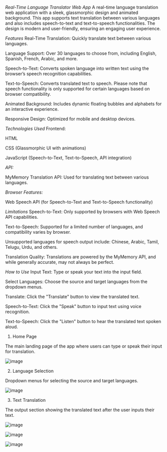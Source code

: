 *Real-Time Language Translator Web App*
A real-time language translation web application with a sleek, glassmorphic design and animated background. This app supports text translation between various languages and also includes speech-to-text and text-to-speech functionalities. The design is modern and user-friendly, ensuring an engaging user experience.


*Features*
Real-Time Translation: Quickly translate text between various languages.

Language Support: Over 30 languages to choose from, including English, Spanish, French, Arabic, and more.

Speech-to-Text: Converts spoken language into written text using the browser’s speech recognition capabilities.

Text-to-Speech: Converts translated text to speech. Please note that speech functionality is only supported for certain languages based on browser compatibility.

Animated Background: Includes dynamic floating bubbles and alphabets for an interactive experience.

Responsive Design: Optimized for mobile and desktop devices.


*Technologies Used*
Frontend:

HTML

CSS (Glassmorphic UI with animations)

JavaScript (Speech-to-Text, Text-to-Speech, API integration)

*API:*

MyMemory Translation API: Used for translating text between various languages.


*Browser Features:*

Web Speech API (for Speech-to-Text and Text-to-Speech functionality)


*Limitations*
Speech-to-Text: Only supported by browsers with Web Speech API capabilities.

Text-to-Speech: Supported for a limited number of languages, and compatibility varies by browser.

Unsupported languages for speech output include: Chinese, Arabic, Tamil, Telugu, Urdu, and others.

Translation Quality: Translations are powered by the MyMemory API, and while generally accurate, may not always be perfect.


*How to Use*
Input Text: Type or speak your text into the input field.

Select Languages: Choose the source and target languages from the dropdown menus.

Translate: Click the "Translate" button to view the translated text.

Speech-to-Text: Click the "Speak" button to input text using voice recognition.

Text-to-Speech: Click the "Listen" button to hear the translated text spoken aloud.


1. Home Page

The main landing page of the app where users can type or speak their input for translation.

![image](https://github.com/user-attachments/assets/d9f44657-ff35-4cd9-b28f-6b6e5a6fae21)

2. Language Selection

Dropdown menus for selecting the source and target languages.

![image](https://github.com/user-attachments/assets/291e7c5c-003f-48b1-80d9-21aed74d1451)


3. Text Translation

The output section showing the translated text after the user inputs their text.

![image](https://github.com/user-attachments/assets/4ad9e5a8-b1ff-4499-9117-270b09c7483f)

![image](https://github.com/user-attachments/assets/051686fa-8013-40af-9aea-a87120e6cf1d)

![image](https://github.com/user-attachments/assets/52466944-6d07-491b-9386-dc75bafb8646)



